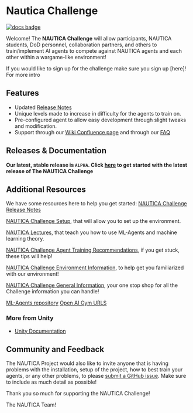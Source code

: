 # Nautica Challenge

[![docs badge](https://img.shields.io/badge/docs-reference-blue.svg)](https://github.com/zako42/nautica-challenge)

Welcome!
The **NAUTICA Challenge** will allow participants, NAUTICA students, DoD personnel, collaboration partners, and others to train/implement AI agents to compete against NAUTICA agents and each other within a wargame-like environment!

If you would like to sign up for the challenge make sure you sign up [here]!
For more intro 
## Features

- Updated [Release Notes](ReleaseNotes.md)
- Unique levels made to increase in difficulty for the agents to train on.
- Pre-configured agent to allow easy development through slight tweaks and modification.
- Support through our [Wiki Confluence page](https://wiki.lift.mhpcc.hpc.mil/confluence/display/NAUTICA/NAUTICA) and through our [FAQ](https://wiki.lift.mhpcc.hpc.mil/confluence/pages/viewpage.action?pageId=41616659)

## Releases & Documentation

**Our latest, stable release is `ALPHA`. Click
[here](https://github.com/zako42/nautica-challenge/tree/main)
to get started with the latest release of The NAUTICA Challenge**


## Additional Resources

We have some resources here to help you get started:
[NAUTICA Challenge Release Notes](https://wiki.lift.mhpcc.hpc.mil/confluence/display/NAUTICA/NAUTICA+Challenge+Release+Notes)

[NAUTICA Challenge Setup](https://wiki.lift.mhpcc.hpc.mil/confluence/display/NAUTICA/NAUTICA+Challenge+Setup),
that will allow you to set up the environment.

[NAUTICA Lectures](https://wiki.lift.mhpcc.hpc.mil/confluence/display/NAUTICA/Curriculum+Overview),
that teach you how to use ML-Agents and machine learning theory.

[NAUTICA Challenge Agent Training Recommendations](https://wiki.lift.mhpcc.hpc.mil/confluence/display/NAUTICA/NAUTICA+Challenge+Agent+Training+Recommendations),
if you get stuck, these tips will help!

[NAUTICA Challenge Environment Information](https://wiki.lift.mhpcc.hpc.mil/confluence/display/NAUTICA/Challenge+Environment+Information),
to help get you familiarized with our environment!

[NAUTICA Challenge General Information](https://wiki.lift.mhpcc.hpc.mil/confluence/display/NAUTICA/NAUTICA+Challenge),
your one stop shop for all the Challenge information you can handle!


[ML-Agents repository](https://github.com/Unity-Technologies/ml-agents)
[Open AI Gym URLS](https://wiki.lift.mhpcc.hpc.mil/confluence/display/NAUTICA/Open+AI+Gym+URLs)


### More from Unity

- [Unity Documentation](https://docs.unity3d.com/Manual/index.html)

## Community and Feedback

The NAUTICA Project would also like to invite anyone that is having problems with
the installation, setup of the project, how to best train your agents, 
or any other problems, to please 
[submit a GitHub issue](https://github.com/zako42/nautica-challenge/issues). Make sure to include as much detail as possible!

Thank you so much for supporting the NAUTICA Challenge!

The NAUTICA Team!
